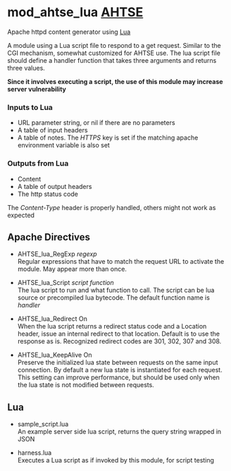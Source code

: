 # mod_ahtse_lua [AHTSE](https://github.com/lucianpls/AHTSE)

Apache httpd content generator using [Lua](https://www.lua.org/)

A module using a Lua script file to respond to a get request.  Similar to the CGI mechanism, somewhat customized for AHTSE use.
The lua script file should define a handler function that takes three arguments and returns three values.

**Since it involves executing a script, the use of this module may increase server vulnerability**

### Inputs to Lua
* URL parameter string, or nil if there are no parameters
* A table of input headers
* A table of notes.  The *HTTPS* key is set if the matching apache environment variable is also set

### Outputs from Lua
* Content
* A table of output headers
* The http status code

The *Content-Type* header is properly handled, others might not work as expected

## Apache Directives

* AHTSE_lua_RegExp _regexp_  
  Regular expressions that have to match the request URL to activate the module.  May appear more than once.

* AHTSE_lua_Script _script_ _function_  
  The lua script to run and what function to call.  The script can be lua source or precompiled lua bytecode.  The default function name is _handler_

* AHTSE_lua_Redirect On  
  When the lua script returns a redirect status code and a Location header, issue an internal redirect to that location.  Default is to use the response as is.
  Recognized redirect codes are 301, 302, 307 and 308.

* AHTSE_lua_KeepAlive On  
  Preserve the initialized lua state between requests on the same input connection.  By default a new lua state is instantiated for each request.  This setting can improve performance, but should be used only when the lua state is not modified between requests.

## Lua

 * sample_script.lua  
   An example server side lua script, returns the query string wrapped in JSON

 * harness.lua  
   Executes a Lua script as if invoked by this module, for script testing

